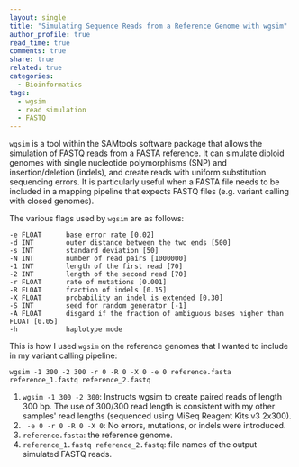 ```yaml
---
layout: single
title: "Simulating Sequence Reads from a Reference Genome with wgsim"
author_profile: true
read_time: true
comments: true
share: true
related: true
categories:
  - Bioinformatics
tags:
  - wgsim
  - read simulation
  - FASTQ
---
```


```wgsim``` is a tool within the SAMtools software package that allows the simulation of FASTQ reads from a FASTA reference. It can simulate diploid genomes with single nucleotide polymorphisms (SNP) and insertion/deletion (indels), and create reads with uniform substitution sequencing errors. It is particularly useful when a FASTA file needs to be included in a mapping pipeline that expects FASTQ files (e.g. variant calling with closed genomes).

<!-- readmore -->

The various flags used by ```wgsim``` are as follows:

```
-e FLOAT      base error rate [0.02]
-d INT        outer distance between the two ends [500]
-s INT        standard deviation [50]
-N INT        number of read pairs [1000000]
-1 INT        length of the first read [70]
-2 INT        length of the second read [70]
-r FLOAT      rate of mutations [0.001]
-R FLOAT      fraction of indels [0.15]
-X FLOAT      probability an indel is extended [0.30]
-S INT        seed for random generator [-1]
-A FLOAT      disgard if the fraction of ambiguous bases higher than FLOAT [0.05]
-h            haplotype mode
```
This is how I used ```wgsim``` on the reference genomes that I wanted to include in my variant calling pipeline:

```wgsim -1 300 -2 300 -r 0 -R 0 -X 0 -e 0 reference.fasta reference_1.fastq reference_2.fastq```

1. ```wgsim -1 300 -2 300```: Instructs wgsim to create paired reads of length 300 bp. The use of 300/300 read length is consistent with my other samples' read lengths (sequenced using MiSeq Reagent Kits v3 2x300).
2. ``` -e 0 -r 0 -R 0 -X 0```: No errors, mutations, or indels were introduced.
3. ```reference.fasta```: the reference genome.
4. ```reference_1.fastq reference_2.fastq```: file names of the output simulated FASTQ reads.
